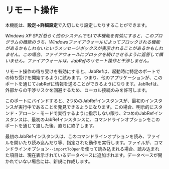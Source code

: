 # リモート操作

本機能は、**設定→詳細設定**で入切したり設定したりすることができます。

*Windows XP SP2(恐らく他のシステムでも)で本機能を有効にすると、このプログラムの機能のうち、Windowsファイアウォールによってブロックされる機能があるかもしれないというメッセージボックスが表示されることがあるかもしれません。この場合、ファイアウォールにブロックを続けさせるように返答して構いません。ファイアウォールは、JabRefのリモート操作と干渉しません。*

リモート操作の待ち受けを有効にすると、JabRefは、起動時に特定のポートでの待ち受けを開始するように試みます。つまり、他のアプリケーションが、このポートを通じてJabRefに情報を送ることができるようになります。JabRefは、外部からの干渉リスクを回避するため、ローカル接続のみを許可します。

このポートにバインドすると、2つめのJabRefインスタンスが、最初のインスタンスが実行中であることを発見できるようになります。この場合、明示的にスタンド・アローン・モードで実行するように指示しない限り、2つめのJabRefインスタンスは、最初のJabRefインスタンスに、コマンドラインオプションをこのポートを通じて渡した後、直ちに終了します。

最初のJabRefインスタンスは、このコマンドラインオプションを読み、ファイルを開いたり読み込んだり等、指定された動作を実行します。ファイルが、コマンドラインオプション`--importToOpen`を使って読み込まれる場合、読み込まれた項目は、現在表示されているデータベースに追加されます。データベースが開かれていない場合には、新規に作成します。
